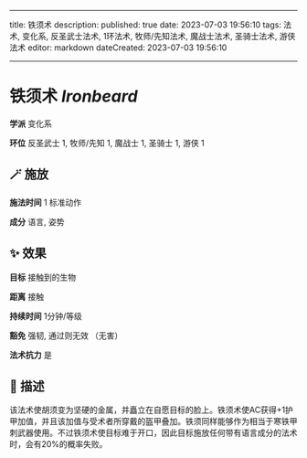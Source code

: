 
---
title: 铁须术
description: 
published: true
date: 2023-07-03 19:56:10
tags: 法术, 变化系, 反圣武士法术, 1环法术, 牧师/先知法术, 魔战士法术, 圣骑士法术, 游侠法术
editor: markdown
dateCreated: 2023-07-03 19:56:10

---

# **铁须术** *Ironbeard*

**学派** 变化系 

**环位** 反圣武士 1, 牧师/先知 1, 魔战士 1, 圣骑士 1, 游侠 1

## 🪄 施放

**施法时间** 1 标准动作

**成分** 语言, 姿势

## ✨ 效果 

**目标** 接触到的生物 

**距离** 接触  

**持续时间** 1分钟/等级 

**豁免** 强韧, 通过则无效 （无害）

**法术抗力** 是

## 📖 描述

该法术使胡须变为坚硬的金属，并矗立在自愿目标的脸上。铁须术使AC获得+1护甲加值，并且该加值与受术者所穿戴的盔甲叠加。铁须同样能够作为相当于寒铁甲刺武器使用。不过铁须术使目标难于开口，因此目标施放任何带有语言成分的法术时，会有20%的概率失败。
    